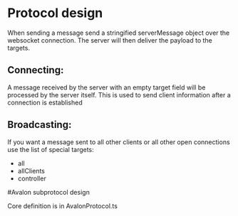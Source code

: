 # Protocol design

When sending a message send a stringified serverMessage object over the websocket connection. The server will then deliver the payload to the targets.

## Connecting:
A message received by the server with an empty target field will be processed by the server itself. This is used to send client information after a connection is established

## Broadcasting:
If you want a message sent to all other clients or all other open connections use the list of special targets:
* all
* allClients
* controller

#Avalon subprotocol design

Core definition is in AvalonProtocol.ts
